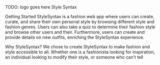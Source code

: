 TODO: logo goes here
Style Syntax

Getting Started
StyleSyntax is a fashion web app where users can create, curate, and share their own personal style by browsing different style and fashion genres. Users can also take a quiz to determine their fashion style and browse other users and their. Furthermore, users can create and provide details on new outfits, enriching the StyleSyntax experience. 

Why StyleSyntax?
We chose to create StyleSyntax to make fashion and style accessible to all. Whether one is a fashionista looking for inspiration, an individual looking to modify their style, or someone who can't tell   